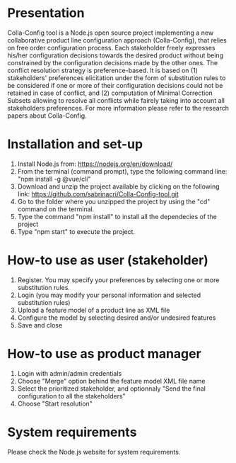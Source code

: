 # Presentation
  Colla-Config tool is a Node.js open source project implementing a new collaborative product line configuration approach (Colla-Config), that relies on free order configuration process. Each stakeholder freely expresses his/her configuration decisions towards the desired product without being constrained by the configuration decisions made by the other ones. The conflict resolution strategy is preference-based. It is based on (1) stakeholders' preferences elicitation under the form of substitution rules to be considered if one or more of their configuration decisions could not be retained in case of conflict, and (2) computation of Minimal Correction Subsets allowing to resolve all conflicts while fairely taking into account all stakeholders preferences.
  For more information please refer to the research papers about Colla-Config.
  
# Installation and set-up
1. Install Node.js from: https://nodejs.org/en/download/
2. From the terminal (command prompt), type the following command line: "npm install -g @vue/cli"
3. Download and unzip the project available by clicking on the following link: https://github.com/sabrinacri/Colla-Config-tool.git 
4. Go to the folder where you unzipped the project by using the "cd" command on the terminal.
5. Type the command "npm install" to install all the dependecies of the project
6. Type "npm start" to execute the project.

# How-to use as user (stakeholder)
1. Register. You may specify your preferences by selecting one or more substitution rules. 
2. Login (you may modify your personal information and selected substitution rules)
3. Upload a feature model of a product line as XML file
4. Configure the model by selecting desired and/or undesired features
5. Save and close

# How-to use as product manager
1. Login with admin/admin credentials
2. Choose "Merge" option behind the feature model XML file name
3. Select the prioritized stakeholder, and optionnaly "Send the final configuration to all the stakeholders"
4. Choose "Start resolution"

# System requirements
Please check the Node.js website for system requirements.